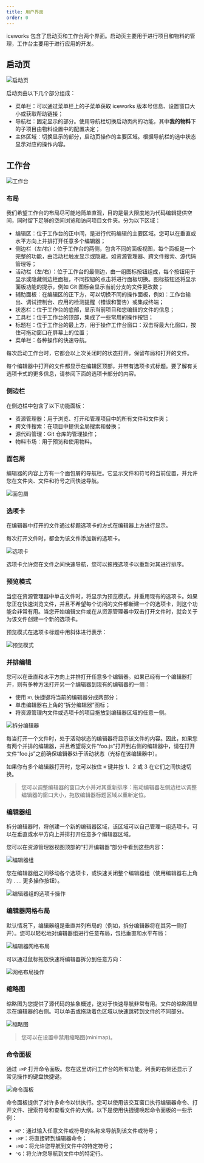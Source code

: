 ```yaml
---
title: 用户界面
order: 0
---
```


iceworks 包含了启动页和工作台两个界面。启动页主要用于进行项目和物料的管理，工作台主要用于进行应用的开发。

## 启动页
![启动页](https://img.alicdn.com/tfs/TB1yoQ4tQY2gK0jSZFgXXc5OFXa-2100-1794.png)

启动页由以下几个部分组成：

- 菜单栏：可以通过菜单栏上的子菜单获取 iceworks 版本号信息、设置窗口大小或获取帮助链接；
- 导航栏：固定显示的部分。使用导航栏切换启动页内的功能，其中**我的物料**下的子项目由物料设置中的配置决定；
- 主体区域：切换显示的部分，启动页操作的主要区域。根据导航栏的选中状态显示对应的操作内容。

## 工作台

![工作台](https://img.alicdn.com/tfs/TB1mZk3tRv0gK0jSZKbXXbK2FXa-3230-2098.png)

### 布局

我们希望工作台的布局尽可能地简单直观，目的是最大限度地为代码编辑提供空间，同时留下足够的空间浏览和访问项目文件夹。分为以下区域：

- 编辑区：位于工作台的正中间，是进行代码编辑的主要区域。您可以在垂直或水平方向上并排打开任意多个编辑器；
- 侧边栏（左/右）：位于工作台的两侧，包含不同的面板视图，每个面板是一个完整的功能，由活动栏触发显示或隐藏。如资源管理器、跨文件搜索、源代码管理等；
- 活动栏（左/右）：位于工作台的最侧边，由一组图标按钮组成，每个按钮用于显示或隐藏侧边栏面板，不同按钮的点击将进行面板切换。图标按钮还将显示面板功能的提示，例如 Git 图标会显示当前分支的文件更改数；
- 辅助面板：在编辑区的正下方，可以切换不同的操作面板，例如：工作台输出、调试控制台、应用的检测提醒（错误和警告）或集成终端；
- 状态栏：位于工作台的底部，显示当前项目和您编辑的文件的信息；
- 工具栏：位于工作台的顶部，集成了一些常用的操作按钮；
- 标题栏：位于工作台的最上方，用于操作工作台窗口：双击将最大化窗口，按住可拖动窗口在屏幕上的位置；
- 菜单栏：各种操作的快速导航。

每次启动工作台时，它都会以上次关闭时的状态打开，保留布局和打开的文件。

每个编辑器中打开的文件都显示在编辑区顶部，并带有选项卡式标题。要了解有关选项卡式的更多信息，请参阅下面的选项卡部分的内容。

### 侧边栏

在侧边栏中包含了以下功能面板：

- 资源管理器：用于浏览、打开和管理项目中的所有文件和文件夹；
- 跨文件搜索：在项目中提供全局搜索和替换；
- 源代码管理：Git 仓库的管理操作；
- 物料市场：用于预览和使用物料。

### 面包屑

编辑器的内容上方有一个面包屑的导航栏。它显示文件和符号的当前位置，并允许您在文件夹、文件和符号之间快速导航。

![面包屑](https://img.alicdn.com/tfs/TB1qjQ9tFT7gK0jSZFpXXaTkpXa-746-760.png)

### 选项卡

在编辑器中打开的文件通过标题选项卡的方式在编辑器上方进行显示。

每次打开文件时，都会为该文件添加新的选项卡。

![选项卡](https://img.alicdn.com/tfs/TB18cFbt5_1gK0jSZFqXXcpaXXa-1660-1264.png)

选项卡允许您在文件之间快速导航，您可以拖拽选项卡以重新对其进行排序。

### 预览模式

当您在资源管理器中单击文件时，将显示为预览模式，并重用现有的选项卡。如果您正在快速浏览文件，并且不希望每个访问的文件都新建一个的选项卡，则这个功能会非常有用。当您开始编辑文件或在从资源管理器中双击打开文件时，就会关于为该文件创建一个新的选项卡。

预览模式在选项卡标题中用斜体进行表示：

![预览模式](https://img.alicdn.com/tfs/TB16uJXt.T1gK0jSZFrXXcNCXXa-769-113.png)

### 并排编辑

您可以在垂直和水平方向上并排打开任意多个编辑器。如果已经有一个编辑器打开，则有多种方法打开另一个编辑器到现有的编辑器的一侧：

- 使用 `⌘\` 快捷键将当前的编辑器分成两部分；
- 单击编辑器右上角的“拆分编辑器”图标；
- 将资源管理内文件或选项卡的项目拖放到编辑器区域的任意一侧。

![拆分编辑器](https://img.alicdn.com/tfs/TB1UPA7tUT1gK0jSZFrXXcNCXXa-2880-1754.png)

每当打开一个文件时，处于活动状态的编辑器将显示该文件的内容。因此，如果您有两个并排的编辑器，并且希望将文件“foo.js”打开到右侧的编辑器中，请在打开文件“foo.js”之前确保编辑器处于活动状态（光标在该编辑器中）。

如果你有多个编辑器打开时，您可以按住 `⌘` 键并按 1、2 或 3 在它们之间快速切换。

> 您可以调整编辑器的窗口大小并对其重新排序：拖动编辑器左侧边栏以调整编辑器的窗口大小，拖放编辑器标题区域以重新定位。

### 编辑器组

拆分编辑器时，将创建一个新的编辑器区域，该区域可以自己管理一组选项卡。可以在垂直或水平方向上并排打开任意多个编辑器区域。

您可以在资源管理器视图顶部的“打开编辑器”部分中看到这些内容：

![编辑器组](https://img.alicdn.com/tfs/TB1i5JdtYY1gK0jSZTEXXXDQVXa-2880-708.png)

您在编辑器组之间移动各个选项卡，或快速关闭整个编辑器组（使用编辑器右上角的 `...` 更多操作按钮）。

![编辑器组的选项卡操作](https://img.alicdn.com/tfs/TB1IDxbt1H2gK0jSZFEXXcqMpXa-960-600.gif)

### 编辑器网格布局

默认情况下，编辑器组是垂直并列布局的（例如，拆分编辑器将在其另一侧打开）。您可以轻松地对编辑器组进行任意布局，包括垂直和水平布局：

![编辑器网格布局](https://img.alicdn.com/tfs/TB11tdat7P2gK0jSZPxXXacQpXa-2880-1754.png)

可以通过鼠标拖放快速将编辑器拆分到任意方向：

![网格布局操作](https://img.alicdn.com/tfs/TB1tdVft1H2gK0jSZJnXXaT1FXa-960-600.gif)

### 缩略图

缩略图为您提供了源代码的抽象概述，这对于快速导航非常有用。文件的缩略图显示在编辑器的右侧。可以单击或拖动着色区域以快速跳转到文件的不同部分。

![缩略图](https://img.alicdn.com/tfs/TB1Snw8tUT1gK0jSZFhXXaAtVXa-906-579.png)

> 您可以在设置中禁用缩略图(minimap)。

### 命令面板

通过 `⇧⌘P` 打开命令面板。您在这里访问工作台的所有功能，列表的右侧还显示了常见操作的键盘快捷键。

![命令面板](https://img.alicdn.com/tfs/TB1b0Fht8r0gK0jSZFnXXbRRXXa-1268-950.png)

命令面板提供了对许多命令以供执行。您可以使用该交互窗口执行编辑器命令、打开文件、搜索符号和查看文件的大纲。以下是使用快捷键唤起命令面板的一些示例：

- `⌘P`：通过输入任意文件或符号的名称来导航到该文件或符号；
- `⇧⌘P`：将直接转到编辑器命令；
- `⇧⌘O`：将允许您导航到文件中的特定符号；
- `⌃G`：将允许您导航到文件中的特定行。
